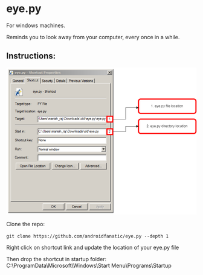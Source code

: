 # eye.py

For windows machines.

Reminds you to look away from your computer, every once in a while. 

## Instructions:

<img src="inst.png" />

Clone the repo: 

```git clone https://github.com/androidfanatic/eye.py --depth 1```

Right click on shortcut link and update the location of your eye.py file

Then drop the shortcut in startup folder: C:\ProgramData\Microsoft\Windows\Start Menu\Programs\Startup
